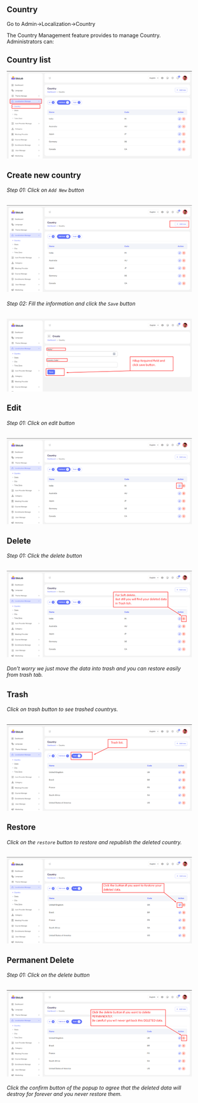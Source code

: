 ## Country

Go to Admin->Localization->Country

The Country Management feature provides to manage Country. Administrators can:

## <strong>Country list</strong>

![src](/assets/lms/images/localization/country/list.png)

## <strong>Create new country</strong>

###### Step 01: Click on `Add New` button

![src](/assets/lms/images/localization/country/add.png)

###### Step 02: Fill the information and click the `Save` button

![src](/assets/lms/images/localization/country/add-new.png)

## Edit

###### Step 01: Click on edit button

![src](/assets/lms/images/localization/country/edit.png)

## Delete

###### Step 01: Click the delete button

![src](/assets/lms/images/localization/country/delete.png)

###### Don't worry we just move the data into trash and you can restore easily from trash tab.

## Trash

###### Click on trash button to see trashed countrys.

![src](/assets/lms/images/localization/country/trash-list.png)

## Restore

###### Click on the `restore` button to restore and republish the deleted country.

![src](/assets/lms/images/localization/country/restore.png)

## Permanent Delete

###### Step 01: Click on the delete button

![src](/assets/lms/images/localization/country/trash-delete.png)

###### Click the confirm button of the popup to agree that the deleted data will destroy for forever and you never restore them.
